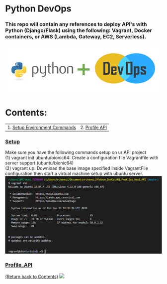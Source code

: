 # Python DevOps

### This repo will contain any references to deploy API's with Python (Django/Flask) using the following: Vagrant, Docker containers, or AWS (Lambda, Gateway, EC2, Serverless). 


![alt text](https://github.com/rchavezj/Pyhon_DevOps/blob/master/Images/Python_DevOps.PNG)


# Contents: 
|                        |                                          |
| ---------------------- | ---------------------------------------- |
| 1. [Setup Environment Commands](#Setup)                         | 2. [Profile API](#Profile_API) |


### [Setup](#)
Make sure you have the following commands setup on ur API project </br>
(1) vagrant init ubuntu/bionic64: Create a configuration file Vagrantfile with server support (ubuntu/bionic64)  </br>
(2) vagrant up: Download the base image specified inside VagrantFile configuration then start a virtual machine setup with ubuntu server.  </br>
![alt text](https://github.com/rchavezj/Pyhon_DevOps/blob/master/Images/vagrantSSH.png)

### [Profile_API](#)
[(Return back to Contents)](#Contents)
<img src="01_Linear_Algebra/linear_algebra.png" width="700">
